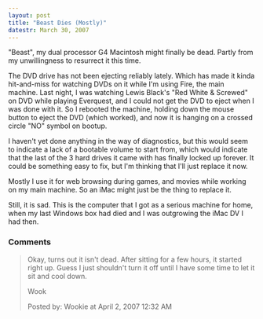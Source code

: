 ```yaml
---
layout: post
title: "Beast Dies (Mostly)"
datestr: March 30, 2007
---
```


"Beast", my dual processor G4 Macintosh might finally be dead.  Partly from my unwillingness to resurrect it this time.

The DVD drive has not been ejecting reliably lately.  Which has made it kinda hit-and-miss for watching DVDs on it while I'm using Fire, the main machine.  Last night, I was watching Lewis Black's "Red White & Screwed" on DVD while playing Everquest, and I could not get the DVD to eject when I was done with it.  So I rebooted the machine, holding down the mouse button to eject the DVD (which worked), and now it is hanging on a crossed circle "NO" symbol on bootup.

I haven't yet done anything in the way of diagnostics, but this would seem to indicate a lack of a bootable volume to start from, which would indicate that the last of the 3 hard drives it came with has finally locked up forever.  It could be something easy to fix, but I'm thinking that I'll just replace it now.

Mostly I use it for web browsing during games, and movies while working on my main machine.  So an iMac might just be the thing to replace it.

Still, it is sad.  This is the computer that I got as a serious machine for home, when my last Windows box had died and I was outgrowing the iMac DV I had then.

### Comments

<blockquote>
Okay, turns out it isn't dead.  After sitting for a few hours, it started right up.  Guess I just shouldn't turn it off until I have some time to let it sit and cool down.

Wook
<div class="comment-meta">Posted by: Wookie at April  2, 2007 12:32 AM</div> </blockquote>

